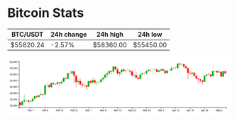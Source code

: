 # Bitcoin Stats

BTC/USDT|24h change|24h high|24h low|
|---|---|---|---|
|$55820.24|-2.57%|$58360.00|$55450.00|

<img src="./chart.svg">
